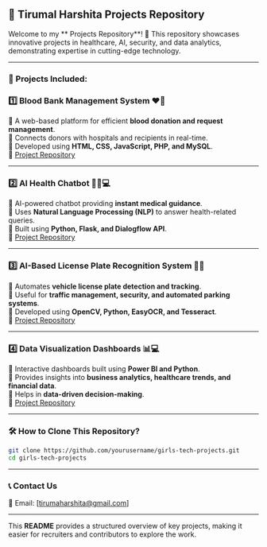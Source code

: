 ## 📌 Tirumal Harshita Projects Repository

Welcome to my ** Projects Repository**! 🚀 This repository showcases innovative projects in healthcare, AI, security, and data analytics, demonstrating expertise in cutting-edge technology.

---

### 📂 Projects Included:

### 1️⃣ **Blood Bank Management System** ❤️🏥  
🔹 A web-based platform for efficient **blood donation and request management**.  
🔹 Connects donors with hospitals and recipients in real-time.  
🔹 Developed using **HTML, CSS, JavaScript, PHP, and MySQL**.  
🔗 [Project Repository](#)

---

### 2️⃣ **AI Health Chatbot** 👨‍🎓💻  
🔹 AI-powered chatbot providing **instant medical guidance**.  
🔹 Uses **Natural Language Processing (NLP)** to answer health-related queries.  
🔹 Built using **Python, Flask, and Dialogflow API**.  
🔗 [Project Repository](#)

---

### 3️⃣ **AI-Based License Plate Recognition System** 🚗📝  
🔹 Automates **vehicle license plate detection and tracking**.  
🔹 Useful for **traffic management, security, and automated parking systems**.  
🔹 Developed using **OpenCV, Python, EasyOCR, and Tesseract**.  
🔗 [Project Repository](#)

---

### 4️⃣ **Data Visualization Dashboards** 📊💻  
🔹 Interactive dashboards built using **Power BI and Python**.  
🔹 Provides insights into **business analytics, healthcare trends, and financial data**.  
🔹 Helps in **data-driven decision-making**.  
🔗 [Project Repository](#)

---

### 🛠️ How to Clone This Repository?
```bash
git clone https://github.com/yourusername/girls-tech-projects.git
cd girls-tech-projects
```

---

### 📞 Contact Us  
📧 Email: [tirumaharshita@gmail.com]  

---

This **README** provides a structured overview of key projects, making it easier for recruiters and contributors to explore the work.

